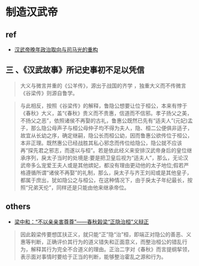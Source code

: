 # 制造汉武帝

## ref
- [汉武帝晚年政治取向与司马光的重构](http://www.ncpssd.org/Literature/readurl.aspx?id=662988845&type=1)


## 三 、《汉武故事》所记史事初不足以凭信 
> 大义与微言并重的《公羊传》，源出于战国的齐学 ，独重大义而不传微言《谷梁传》则源自鲁学。 

> 与此相反，按照《谷梁传》的解释，鲁隐公想要让位于桓公，本来有悖于《春秋》大义，盖“《春秋》贵义而不贵惠，信道而不信邪。孝子扬父之美，不扬父之恶”，依照诸侯不再娶的古礼，鲁惠公既然已先有“适夫人”(元妃)孟子，那么隐公母声子与桓公母仲子均不得为夫人，隐、桓二公便俱非适子，故宜从长幼之序，确定继嗣，隐公长而桓公幼，因而鲁惠公欲传位于桓公，本非正理。既然惠公已经战胜其私心邪念而传位给隐公，隐公就不应该再“探先君之邪志，而遂以与桓”。若是依此经义来安排汉武帝身后的皇位继承序列，戾太子当时的处境是:要是把卫皇后视为“适夫人”，那么，无论汉武帝多么宠爱王夫人或是其他嫔妃，都没有理由更动他的太子地位;假若严格遵循所谓“诸侯不再娶”的礼制，那么，戾太子与齐王刘闳或是其他皇子，都属于庶出，犹如隐公之与桓公，在这种情况下，由于戾太子年纪最长，按照“兄弟天伦”，同样还是只能由他来继承帝位。

## others
- [梁中和：“不以亲亲害尊尊”——春秋榖梁“正隐治桓”义辩正](http://miniyuan.com/simple/?t6196.html)
> 因此榖梁传要想匡扶正义，就只能“正”隐“治”桓，即端正对隐公的善恶、义惠等判断，正确评价其行为的道义错失和正面意义，而整治桓公的错乱行为，解释其行为完全不合道义的理由。正治二字对《春秋》而言提纲挈领，表示面对事情时要给于正当的判断，能够整治霍乱之源和行为。